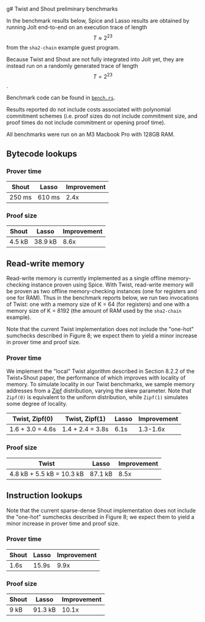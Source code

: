 g# Twist and Shout preliminary benchmarks

In the benchmark results below, Spice and Lasso results are obtained by running Jolt end-to-end on an execution trace of length $$T\approx 2^{23}$$ from the `sha2-chain` example guest program.

Because Twist and Shout are not fully integrated into Jolt yet, they are instead run on a randomly generated trace of length $$T=2^{23}$$.

Benchmark code can be found in [`bench.rs`](./bench.rs).

Results reported do not include costs associated with polynomial commitment schemes (i.e. proof sizes do not include commitment size, and proof times do not include commitment or opening proof time).

All benchmarks were run on an M3 Macbook Pro with 128GB RAM.

## Bytecode lookups

### Prover time

| **Shout**    | **Lasso**   | **Improvement**  |
| ------------ | ----------- | ---------------- |
| 250 ms       | 610 ms      | 2.4x             |

### Proof size

| **Shout**    | **Lasso**   | **Improvement**  |
| ------------ | ----------- | ---------------- |
| 4.5 kB       | 38.9 kB     | 8.6x             |


## Read-write memory

Read-write memory is currently implemented as a single offline memory-checking instance proven using Spice.
With Twist, read-write memory will be proven as two offline memory-checking instances (one for registers and one for RAM).
Thus in the benchmark reports below, we run two invocations of Twist: one with a memory size of K = 64 (for registers)
and one with a memory size of K = 8192 (the amount of RAM used by the `sha2-chain` example).

Note that the current Twist implementation does not include the "one-hot" sumchecks described in Figure 8; we expect them to yield a minor increase in prover time and proof size.

### Prover time

We implement the "local" Twist algorithm described in Section 8.2.2 of the Twist+Shout paper, the performance of which improves with locality of memory.
To simulate locality in our Twist benchmarks, we sample memory addresses from a [Zipf](https://mathworld.wolfram.com/ZipfDistribution.html) distribution, varying the skew parameter.
Note that `Zipf(0)` is equivalent to the uniform distribution, while `Zipf(1)` simulates some degree of locality.

| **Twist, Zipf(0)**   | **Twist, Zipf(1)**    | **Lasso**   | **Improvement**  |
| -------------------- | --------------------- | ----------- | ---------------- |
| 1.6 + 3.0 = 4.6s     | 1.4 + 2.4 = 3.8s      | 6.1s        | 1.3-1.6x         |

### Proof size

| **Twist**                   | **Lasso**   | **Improvement**  |
| --------------------------- | ----------- | ---------------- |
| 4.8 kB + 5.5 kB = 10.3 kB   | 87.1 kB     | 8.5x             |

## Instruction lookups

Note that the current sparse-dense Shout implementation does not include the "one-hot" sumchecks described in Figure 8; we expect them to yield a minor increase in prover time and proof size.

### Prover time

| **Shout**    | **Lasso**   | **Improvement**  |
| ------------ | ----------- | ---------------- |
| 1.6s         | 15.9s       | 9.9x             |


### Proof size

| **Shout**    | **Lasso**   | **Improvement**  |
| ------------ | ----------- | ---------------- |
| 9 kB         | 91.3 kB     | 10.1x            |

